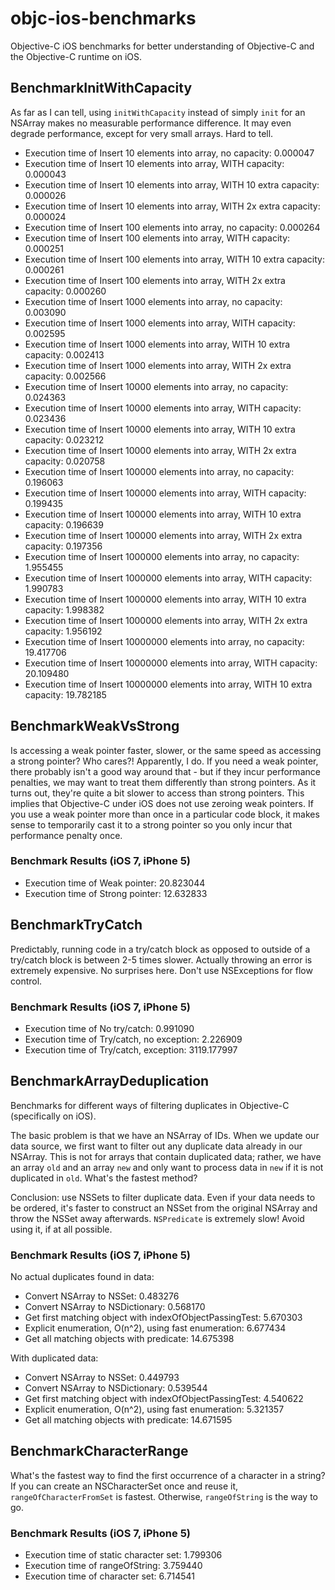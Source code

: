 # objc-ios-benchmarks

Objective-C iOS benchmarks for better understanding of Objective-C and the Objective-C runtime on iOS.

## BenchmarkInitWithCapacity
As far as I can tell, using `initWithCapacity` instead of simply `init` for an NSArray makes no measurable
performance difference. It may even degrade performance, except for very small arrays. Hard to tell.

* Execution time of Insert 10 elements into array, no capacity: 0.000047
* Execution time of Insert 10 elements into array, WITH capacity: 0.000043
* Execution time of Insert 10 elements into array, WITH 10 extra capacity: 0.000026
* Execution time of Insert 10 elements into array, WITH 2x extra capacity: 0.000024
* Execution time of Insert 100 elements into array, no capacity: 0.000264
* Execution time of Insert 100 elements into array, WITH capacity: 0.000251
* Execution time of Insert 100 elements into array, WITH 10 extra capacity: 0.000261
* Execution time of Insert 100 elements into array, WITH 2x extra capacity: 0.000260
* Execution time of Insert 1000 elements into array, no capacity: 0.003090
* Execution time of Insert 1000 elements into array, WITH capacity: 0.002595
* Execution time of Insert 1000 elements into array, WITH 10 extra capacity: 0.002413
* Execution time of Insert 1000 elements into array, WITH 2x extra capacity: 0.002566
* Execution time of Insert 10000 elements into array, no capacity: 0.024363
* Execution time of Insert 10000 elements into array, WITH capacity: 0.023436
* Execution time of Insert 10000 elements into array, WITH 10 extra capacity: 0.023212
* Execution time of Insert 10000 elements into array, WITH 2x extra capacity: 0.020758
* Execution time of Insert 100000 elements into array, no capacity: 0.196063
* Execution time of Insert 100000 elements into array, WITH capacity: 0.199435
* Execution time of Insert 100000 elements into array, WITH 10 extra capacity: 0.196639
* Execution time of Insert 100000 elements into array, WITH 2x extra capacity: 0.197356
* Execution time of Insert 1000000 elements into array, no capacity: 1.955455
* Execution time of Insert 1000000 elements into array, WITH capacity: 1.990783
* Execution time of Insert 1000000 elements into array, WITH 10 extra capacity: 1.998382
* Execution time of Insert 1000000 elements into array, WITH 2x extra capacity: 1.956192
* Execution time of Insert 10000000 elements into array, no capacity: 19.417706
* Execution time of Insert 10000000 elements into array, WITH capacity: 20.109480
* Execution time of Insert 10000000 elements into array, WITH 10 extra capacity: 19.782185

## BenchmarkWeakVsStrong

Is accessing a weak pointer faster, slower, or the same speed as accessing a strong pointer? Who cares?!
Apparently, I do. If you need a weak pointer, there probably isn't a good way around that - but if they incur
performance penalties, we may want to treat them differently than strong pointers. As it turns out, they're 
quite a bit slower to access than strong pointers. This implies that Objective-C under iOS does not use
zeroing weak pointers. If you use a weak pointer more than once in a particular code block, it makes sense
to temporarily cast it to a strong pointer so you only incur that performance penalty once.

### Benchmark Results (iOS 7, iPhone 5)
* Execution time of Weak pointer: 20.823044
* Execution time of Strong pointer: 12.632833

## BenchmarkTryCatch

Predictably, running code in a try/catch block as opposed to outside of a try/catch block is between 2-5 times slower.
 Actually throwing an error is extremely expensive. No surprises here. Don't use NSExceptions for flow control.

### Benchmark Results (iOS 7, iPhone 5)
* Execution time of No try/catch: 0.991090
* Execution time of Try/catch, no exception: 2.226909
* Execution time of Try/catch, exception: 3119.177997

## BenchmarkArrayDeduplication

Benchmarks for different ways of filtering duplicates in Objective-C (specifically on iOS).

The basic problem is that we have an NSArray of IDs. When we update our data source, we first want to
filter out any duplicate data already in our NSArray. This is not for
 arrays that contain duplicated data; rather, we have an array `old` and an array `new` and only want to process
 data in `new` if it is not duplicated in `old`. What's the fastest method?

Conclusion: use NSSets to filter duplicate data. Even if your data needs to be ordered, it's faster
 to construct an NSSet from the original NSArray and throw the NSSet away afterwards. `NSPredicate` is
 extremely slow! Avoid using it, if at all possible.

### Benchmark Results (iOS 7, iPhone 5)
No actual duplicates found in data:
* Convert NSArray to NSSet: 0.483276
* Convert NSArray to NSDictionary: 0.568170
* Get first matching object with indexOfObjectPassingTest: 5.670303
* Explicit enumeration, O(n^2), using fast enumeration: 6.677434
* Get all matching objects with predicate: 14.675398

With duplicated data:
* Convert NSArray to NSSet: 0.449793
* Convert NSArray to NSDictionary: 0.539544
* Get first matching object with indexOfObjectPassingTest: 4.540622
* Explicit enumeration, O(n^2), using fast enumeration: 5.321357
* Get all matching objects with predicate: 14.671595

## BenchmarkCharacterRange
What's the fastest way to find the first occurrence of a character in a string? If you can create an NSCharacterSet once and reuse it, `rangeOfCharacterFromSet` is
fastest. Otherwise, `rangeOfString` is the way to go.

### Benchmark Results (iOS 7, iPhone 5)
* Execution time of static character set: 1.799306
* Execution time of rangeOfString: 3.759440
* Execution time of character set: 6.714541
